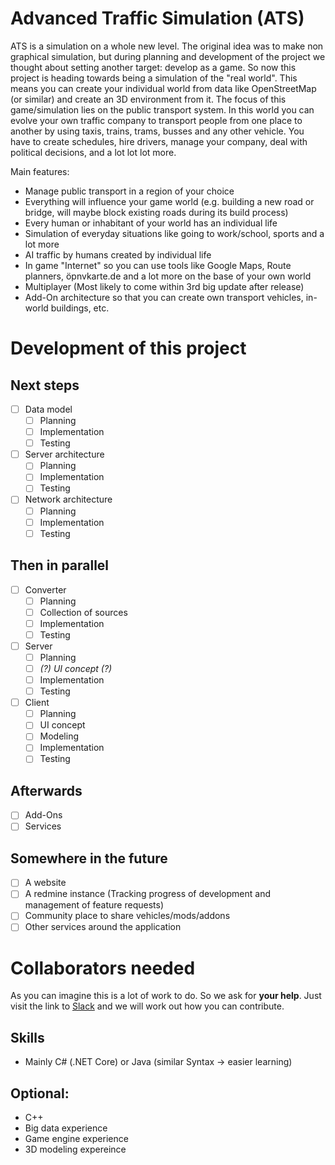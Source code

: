 # Advanced Traffic Simulation (ATS)

ATS is a simulation on a whole new level. The original idea was to make non graphical simulation, but during planning and development of the project we thought about setting another target: develop as a game. So now this project is heading towards being a simulation of the "real world". This means you can create your individual world from data like OpenStreetMap (or similar) and create an 3D environment from it. The focus of this game/simulation lies on the public transport system. In this world you can evolve your own traffic company to transport people from one place to another by using taxis, trains, trams, busses and any other vehicle. You have to create schedules, hire drivers, manage your company, deal with political decisions, and a lot lot lot more.

Main features:

  - Manage public transport in a region of your choice
  - Everything will influence your game world (e.g. building a new road or bridge, will maybe block existing roads during its build process)
  - Every human or inhabitant of your world has an individual life
  - Simulation of everyday situations like going to work/school, sports and a lot more
  - AI traffic by humans created by individual life
  - In game "Internet" so you can use tools like Google Maps, Route planners, öpnvkarte.de and a lot more on the base of your own world
  - Multiplayer (Most likely to come within 3rd big update after release)
  - Add-On architecture so that you can create own transport vehicles, in-world buildings, etc.

# Development of this project

## Next steps
  - [ ] Data model
    - [ ] Planning
    - [ ] Implementation
    - [ ] Testing
  - [ ] Server architecture
    - [ ] Planning
    - [ ] Implementation
    - [ ] Testing
  - [ ] Network architecture
	- [ ] Planning
	- [ ] Implementation
	- [ ] Testing

## Then in parallel
  - [ ] Converter
    - [ ] Planning
	- [ ] Collection of sources
	- [ ] Implementation
	- [ ] Testing
  - [ ] Server
	- [ ] Planning
	- [ ] *(?) UI concept (?)*
	- [ ] Implementation
	- [ ] Testing
  - [ ] Client
	- [ ] Planning
	- [ ] UI concept
	- [ ] Modeling
	- [ ] Implementation
	- [ ] Testing
	
## Afterwards
  - [ ] Add-Ons
  - [ ] Services
  
## Somewhere in the future
  - [ ] A website
  - [ ] A redmine instance (Tracking progress of development and management of feature requests)
  - [ ] Community place to share vehicles/mods/addons
  - [ ] Other services around the application

# Collaborators needed

As you can imagine this is a lot of work to do. So we ask for **your help**. Just visit the link to [Slack](https://goo.gl/Gh4Dw1) and we will work out how you can contribute.

## Skills
- Mainly C# (.NET Core) or Java (similar Syntax -> easier learning)

## Optional:
- C++
- Big data experience
- Game engine experience
- 3D modeling expereince